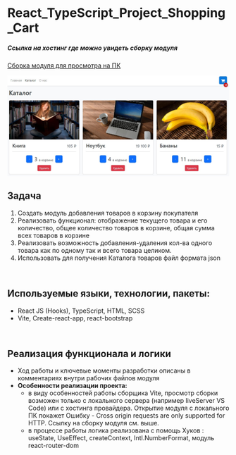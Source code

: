 # React_TypeScript_Project_Shopping_Cart
##### Ссылка на хостинг где можно увидеть сборку модуля
[Сборка модуля для просмотра на ПК](http://antoniom.beget.tech/shoppingcart/ 'React_TypeScript_Project_Shopping_Cart') 


 
![alt text](https://github.com/AntonioMikhailov/AntonioMikhailov/blob/main/assets/shopping-cart.jpg)
## Задача
1.	Создать модуль добавления товаров в корзину покупателя
2.	Реализовать функционал: отображение текущего товара и его количество, общее количество товаров в корзине, общая сумма всех товаров в корзине
3. Реализовать возможность добавления-удаления кол-ва одного товара как по одному так и всего товара целиком.
4. Использовать для получения Каталога товаров файл формата json   

&nbsp;
## Используемые языки, технологии, пакеты:
-	React JS (Hooks), TypeScript, HTML, SCSS
-	Vite, Create-react-app, react-bootstrap


&nbsp;
## Реализация функционала и логики
-	Ход работы и ключевые моменты разработки описаны в комментариях внутри рабочих файлов модуля 
- **Особенности реализации проекта:**
    - в  виду особенностей работы сборщика Vite, просмотр сборки возможен только с локального сервера (например liveServer VS Code) или с хостинга провайдера. Открытие модуля с локального ПК покажет Ошибку - Cross origin requests are only supported for HTTP.  Ссылку на сборку модуля см. выше.
    -	в процессе работы логика реализована с помощь Хуков : useState, UseEffect,  createContext, Intl.NumberFormat, модуль react-router-dom
  
    
